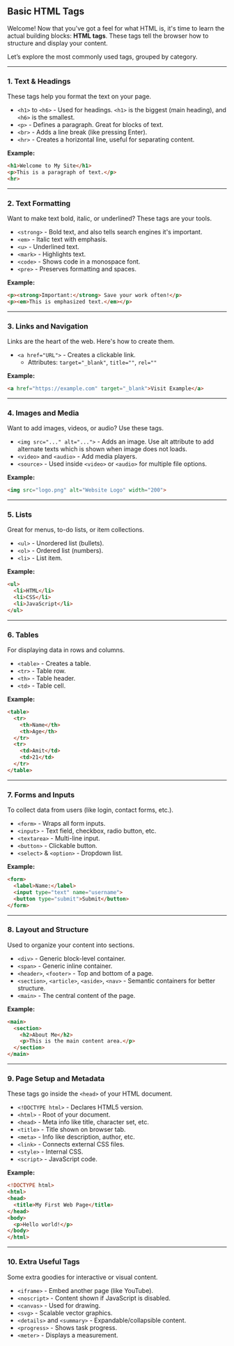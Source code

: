## Basic HTML Tags
Welcome! Now that you've got a feel for what HTML is, it's time to learn the actual building blocks: **HTML tags**. These tags tell the browser how to structure and display your content.

Let’s explore the most commonly used tags, grouped by category.

---

### 1. Text & Headings

These tags help you format the text on your page.

- `<h1>` to `<h6>` - Used for headings. `<h1>` is the biggest (main heading), and `<h6>` is the smallest.
- `<p>` - Defines a paragraph. Great for blocks of text.
- `<br>` - Adds a line break (like pressing Enter).
- `<hr>` - Creates a horizontal line, useful for separating content.

**Example:**

```html
<h1>Welcome to My Site</h1>
<p>This is a paragraph of text.</p>
<hr>
```

---

### 2. Text Formatting

Want to make text bold, italic, or underlined? These tags are your tools.

- `<strong>` - Bold text, and also tells search engines it's important.
- `<em>` - Italic text with emphasis.
- `<u>` - Underlined text.
- `<mark>` - Highlights text.
- `<code>` - Shows code in a monospace font.
- `<pre>` - Preserves formatting and spaces.

**Example:**

```html
<p><strong>Important:</strong> Save your work often!</p>
<p><em>This is emphasized text.</em></p>
```

---

### 3. Links and Navigation

Links are the heart of the web. Here's how to create them.

- `<a href="URL">` - Creates a clickable link.
  - Attributes: `target="_blank"`, `title=""`, `rel=""`

**Example:**

```html
<a href="https://example.com" target="_blank">Visit Example</a>
```

---

### 4. Images and Media

Want to add images, videos, or audio? Use these tags.

- `<img src="..." alt="...">` - Adds an image. Use alt attribute to add alternate texts which is shown when image does not loads.
- `<video>` and `<audio>` - Add media players.
- `<source>` - Used inside `<video>` or `<audio>` for multiple file options.

**Example:**

```html
<img src="logo.png" alt="Website Logo" width="200">
```

---

### 5. Lists

Great for menus, to-do lists, or item collections.

- `<ul>` - Unordered list (bullets).
- `<ol>` - Ordered list (numbers).
- `<li>` - List item.

**Example:**

```html
<ul>
  <li>HTML</li>
  <li>CSS</li>
  <li>JavaScript</li>
</ul>
```

---

### 6. Tables

For displaying data in rows and columns.

- `<table>` - Creates a table.
- `<tr>` - Table row.
- `<th>` - Table header.
- `<td>` - Table cell.

**Example:**

```html
<table>
  <tr>
    <th>Name</th>
    <th>Age</th>
  </tr>
  <tr>
    <td>Amit</td>
    <td>21</td>
  </tr>
</table>
```

---

### 7. Forms and Inputs

To collect data from users (like login, contact forms, etc.).

- `<form>` - Wraps all form inputs.
- `<input>` - Text field, checkbox, radio button, etc.
- `<textarea>` - Multi-line input.
- `<button>` - Clickable button.
- `<select>` & `<option>` - Dropdown list.

**Example:**

```html
<form>
  <label>Name:</label>
  <input type="text" name="username">
  <button type="submit">Submit</button>
</form>
```

---

### 8. Layout and Structure

Used to organize your content into sections.

- `<div>` - Generic block-level container.
- `<span>` - Generic inline container.
- `<header>`, `<footer>` - Top and bottom of a page.
- `<section>`, `<article>`, `<aside>`, `<nav>` - Semantic containers for better structure.
- `<main>` - The central content of the page.

**Example:**

```html
<main>
  <section>
    <h2>About Me</h2>
    <p>This is the main content area.</p>
  </section>
</main>
```

---

### 9. Page Setup and Metadata

These tags go inside the `<head>` of your HTML document.

- `<!DOCTYPE html>` - Declares HTML5 version.
- `<html>` - Root of your document.
- `<head>` - Meta info like title, character set, etc.
- `<title>` - Title shown on browser tab.
- `<meta>` - Info like description, author, etc.
- `<link>` - Connects external CSS files.
- `<style>` - Internal CSS.
- `<script>` - JavaScript code.

**Example:**

```html
<!DOCTYPE html>
<html>
<head>
  <title>My First Web Page</title>
</head>
<body>
  <p>Hello world!</p>
</body>
</html>
```

---

### 10. Extra Useful Tags
Some extra goodies for interactive or visual content.

- `<iframe>` - Embed another page (like YouTube).
- `<noscript>` - Content shown if JavaScript is disabled.
- `<canvas>` - Used for drawing.
- `<svg>` - Scalable vector graphics.
- `<details>` and `<summary>` - Expandable/collapsible content.
- `<progress>` - Shows task progress.
- `<meter>` - Displays a measurement.